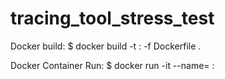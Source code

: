 # tracing_tool_stress_test

Docker build:
$ docker build -t <imageName>:<version> -f Dockerfile .

Docker Container Run:
$ docker run -it --name=<containerName> <imageName>:<version>
